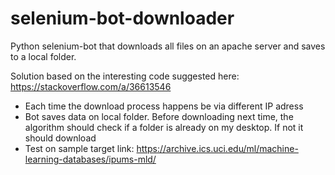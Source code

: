 # selenium-bot-downloader
Python selenium-bot that downloads all files on an apache server and saves to a local folder.

Solution based on the interesting code suggested here: https://stackoverflow.com/a/36613546

- Each time the download process happens be via different IP adress
- Bot saves data on local folder. Before downloading next time, the algorithm should check if a folder is already on my desktop. If not it should download
- Test on sample target link: https://archive.ics.uci.edu/ml/machine-learning-databases/ipums-mld/
